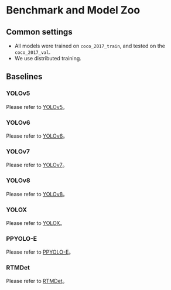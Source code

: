 # Benchmark and Model Zoo

## Common settings

- All models were trained on `coco_2017_train`, and tested on the `coco_2017_val`.
- We use distributed training.

## Baselines

### YOLOv5

Please refer to [YOLOv5](https://github.com/open-mmlab/mmyolo/blob/main/configs/yolov5)。

### YOLOv6

Please refer to [YOLOv6](https://github.com/open-mmlab/mmyolo/blob/main/configs/yolov6)。

### YOLOv7

Please refer to [YOLOv7](https://github.com/open-mmlab/mmyolo/blob/main/configs/yolov7)。

### YOLOv8

Please refer to [YOLOv8](https://github.com/open-mmlab/mmyolo/blob/main/configs/yolov8)。

### YOLOX

Please refer to [YOLOX](https://github.com/open-mmlab/mmyolo/blob/main/configs/yolox)。

### PPYOLO-E

Please refer to [PPYOLO-E](https://github.com/open-mmlab/mmyolo/blob/main/configs/ppyoloe)。

### RTMDet

Please refer to [RTMDet](https://github.com/open-mmlab/mmyolo/blob/main/configs/rtmdet)。
